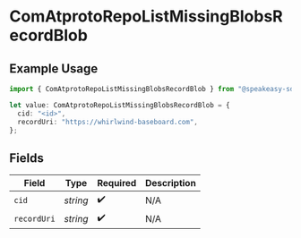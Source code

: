 # ComAtprotoRepoListMissingBlobsRecordBlob

## Example Usage

```typescript
import { ComAtprotoRepoListMissingBlobsRecordBlob } from "@speakeasy-sdks/bluesky/models/components";

let value: ComAtprotoRepoListMissingBlobsRecordBlob = {
  cid: "<id>",
  recordUri: "https://whirlwind-baseboard.com",
};
```

## Fields

| Field              | Type               | Required           | Description        |
| ------------------ | ------------------ | ------------------ | ------------------ |
| `cid`              | *string*           | :heavy_check_mark: | N/A                |
| `recordUri`        | *string*           | :heavy_check_mark: | N/A                |